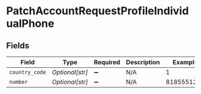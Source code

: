 # PatchAccountRequestProfileIndividualPhone


## Fields

| Field              | Type               | Required           | Description        | Example            |
| ------------------ | ------------------ | ------------------ | ------------------ | ------------------ |
| `country_code`     | *Optional[str]*    | :heavy_minus_sign: | N/A                | 1                  |
| `number`           | *Optional[str]*    | :heavy_minus_sign: | N/A                | 8185551212         |